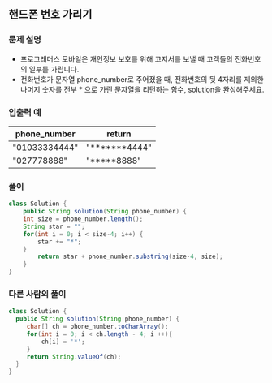 
## 핸드폰 번호 가리기 ##

### 문제 설명 ###
- 프로그래머스 모바일은 개인정보 보호를 위해 고지서를 보낼 때 고객들의 전화번호의 일부를 가립니다.
- 전화번호가 문자열 phone_number로 주어졌을 때, 전화번호의 뒷 4자리를 제외한 나머지 숫자를 전부 * 으로 가린 문자열을 리턴하는 함수, solution을 완성해주세요.

### 입출력 예 ###
phone_number |	return
---- | ---- 
"01033334444" |	"*******4444"
"027778888"	| "*****8888"


### 풀이 ###
````java
class Solution {
    public String solution(String phone_number) {
	int size = phone_number.length();
	String star = "";
	for(int i = 0; i < size-4; i++) {
		star += "*";
	}		
        return star + phone_number.substring(size-4, size);
    }
}
````


### 다른 사람의 풀이 ###
````java
class Solution {
  public String solution(String phone_number) {
     char[] ch = phone_number.toCharArray();
     for(int i = 0; i < ch.length - 4; i ++){
         ch[i] = '*';
     }
     return String.valueOf(ch);
  }
}
````
